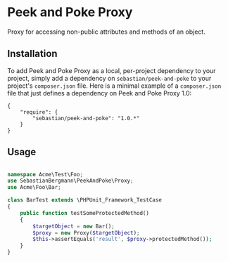 # Peek and Poke Proxy

Proxy for accessing non-public attributes and methods of an object.

## Installation

To add Peek and Poke Proxy as a local, per-project dependency to your project, simply add a dependency on `sebastian/peek-and-poke` to your project's `composer.json` file. Here is a minimal example of a `composer.json` file that just defines a dependency on Peek and Poke Proxy 1.0:

    {
        "require": {
            "sebastian/peek-and-poke": "1.0.*"
        }
    }

## Usage

```php

namespace Acme\Test\Foo;
use SebastianBergmann\PeekAndPoke\Proxy;
use Acme\Foo\Bar;

class BarTest extends \PHPUnit_Framework_TestCase
{
    public function testSomeProtectedMethod()
    {
        $targetObject = new Bar();
        $proxy = new Proxy($targetObject);
        $this->assertEquals('result', $proxy->protectedMethod());
    }
}
```
